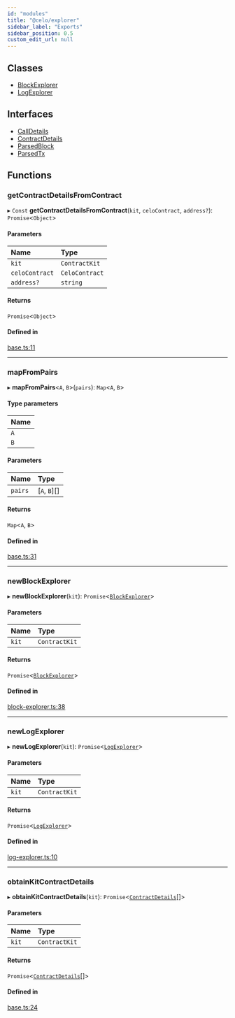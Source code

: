 ```yaml
---
id: "modules"
title: "@celo/explorer"
sidebar_label: "Exports"
sidebar_position: 0.5
custom_edit_url: null
---
```


## Classes

- [BlockExplorer](classes/blockexplorer.md)
- [LogExplorer](classes/logexplorer.md)

## Interfaces

- [CallDetails](interfaces/calldetails.md)
- [ContractDetails](interfaces/contractdetails.md)
- [ParsedBlock](interfaces/parsedblock.md)
- [ParsedTx](interfaces/parsedtx.md)

## Functions

### getContractDetailsFromContract

▸ `Const` **getContractDetailsFromContract**(`kit`, `celoContract`, `address?`): `Promise`<`Object`\>

#### Parameters

| Name | Type |
| :------ | :------ |
| `kit` | `ContractKit` |
| `celoContract` | `CeloContract` |
| `address?` | `string` |

#### Returns

`Promise`<`Object`\>

#### Defined in

[base.ts:11](https://github.com/celo-org/celo-monorepo/tree/master/base.ts#L11)

___

### mapFromPairs

▸ **mapFromPairs**<`A`, `B`\>(`pairs`): `Map`<`A`, `B`\>

#### Type parameters

| Name |
| :------ |
| `A` |
| `B` |

#### Parameters

| Name | Type |
| :------ | :------ |
| `pairs` | [`A`, `B`][] |

#### Returns

`Map`<`A`, `B`\>

#### Defined in

[base.ts:31](https://github.com/celo-org/celo-monorepo/tree/master/base.ts#L31)

___

### newBlockExplorer

▸ **newBlockExplorer**(`kit`): `Promise`<[`BlockExplorer`](classes/blockexplorer.md)\>

#### Parameters

| Name | Type |
| :------ | :------ |
| `kit` | `ContractKit` |

#### Returns

`Promise`<[`BlockExplorer`](classes/blockexplorer.md)\>

#### Defined in

[block-explorer.ts:38](https://github.com/celo-org/celo-monorepo/tree/master/block-explorer.ts#L38)

___

### newLogExplorer

▸ **newLogExplorer**(`kit`): `Promise`<[`LogExplorer`](classes/logexplorer.md)\>

#### Parameters

| Name | Type |
| :------ | :------ |
| `kit` | `ContractKit` |

#### Returns

`Promise`<[`LogExplorer`](classes/logexplorer.md)\>

#### Defined in

[log-explorer.ts:10](https://github.com/celo-org/celo-monorepo/tree/master/log-explorer.ts#L10)

___

### obtainKitContractDetails

▸ **obtainKitContractDetails**(`kit`): `Promise`<[`ContractDetails`](interfaces/contractdetails.md)[]\>

#### Parameters

| Name | Type |
| :------ | :------ |
| `kit` | `ContractKit` |

#### Returns

`Promise`<[`ContractDetails`](interfaces/contractdetails.md)[]\>

#### Defined in

[base.ts:24](https://github.com/celo-org/celo-monorepo/tree/master/base.ts#L24)
